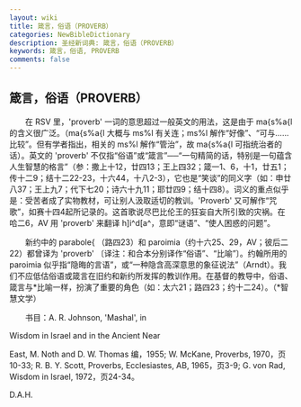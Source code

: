 ```yaml
---
layout: wiki
title: 箴言，俗语（PROVERB）
categories: NewBibleDictionary
description: 圣经新词典: 箴言，俗语（PROVERB）
keywords: 箴言，俗语, PROVERB
comments: false
---
```


## 箴言，俗语（PROVERB）

　　在 RSV 里，'proverb' 一词的意思超过一般英文的用法，这是由于 ma{s%a{l 的含义很广泛。（ma{s%a{l 大概与 ms%l 有关连；ms%l 解作“好像”、“可与……比较”。但有学者指出，相关的 ms%l 解作“管治”，故 ma{s%a{l 可指统治者的话）。英文的 'proverb' 不仅指“俗语”或“箴言”──“一句精简的话，特别是一句蕴含人生智慧的格言”（参：撒上十12，廿四13；王上四32；箴一1、6，十1，廿五1；传十二9；结十二22-23，十六44，十八2-3），它也是“笑谈”的同义字（如：申廿八37；王上九7；代下七20；诗六十九11；耶廿四9；结十四8）。词义的重点似乎是：受苦者成了实物教材，可让别人汲取适切的教训。'Proverb' 又可解作“咒歌”，如赛十四4起所记录的。这首歌说尽巴比伦王的狂妄自大所引致的灾祸。在哈二6，AV 用 'proverb' 来翻译 h]i^d[a^，意即“谜语”、“使人困惑的问题”。

　　新约中的 parabole{ （路四23）和 paroimia（约十六25、29，AV；彼后二22）都曾译为 'proverb' 〔译注：和合本分别译作“俗语”、“比喻”〕。约翰所用的 paroimia 似乎指“隐晦的言语”，或“一种隐含高深意思的象征说法”（Arndt）。我们不应低估俗语或箴言在旧约和新约所发挥的教训作用。在基督的教导中，俗语、箴言与*比喻一样，扮演了重要的角色（如：太六21；路四23；约十二24）。（*智慧文学）

　　书目：A. R. Johnson, 'Mashal', in

Wisdom in Israel and in the Ancient Near

East, M. Noth and D. W. Thomas 编，1955; W. McKane, Proverbs, 1970，页10-33; R. B. Y. Scott, Proverbs, Ecclesiastes, AB, 1965，页3-9; G. von Rad, Wisdom in Israel, 1972，页24-34。

D.A.H.








